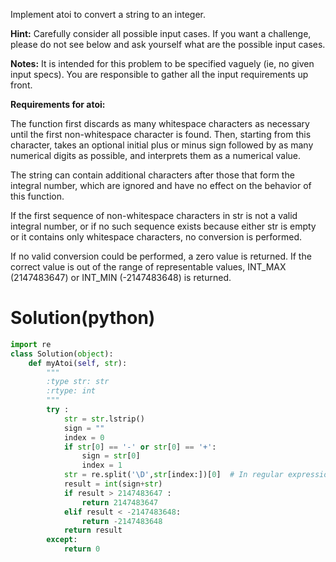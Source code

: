 Implement atoi to convert a string to an integer.

**Hint:** Carefully consider all possible input cases. If you want a challenge, please do not see below and ask yourself what are the possible input cases.

**Notes:** It is intended for this problem to be specified vaguely (ie, no given input specs). You are responsible to gather all the input requirements up front.

**Requirements for atoi:** 

The function first discards as many whitespace characters as necessary until the first non-whitespace character is found. Then, starting from this character, takes an optional initial plus or minus sign followed by as many numerical digits as possible, and interprets them as a numerical value.

The string can contain additional characters after those that form the integral number, which are ignored and have no effect on the behavior of this function.

If the first sequence of non-whitespace characters in str is not a valid integral number, or if no such sequence exists because either str is empty or it contains only whitespace characters, no conversion is performed.

If no valid conversion could be performed, a zero value is returned. If the correct value is out of the range of representable values, INT_MAX (2147483647) or INT_MIN (-2147483648) is returned.
# Solution(python)
```python
import re
class Solution(object):
    def myAtoi(self, str):
        """
        :type str: str
        :rtype: int
        """
        try :
            str = str.lstrip()
            sign = ""
            index = 0
            if str[0] == '-' or str[0] == '+':
                sign = str[0]
                index = 1
            str = re.split('\D',str[index:])[0]  # In regular expression, '\D' matches any character which is not a Unicode decimal digit
            result = int(sign+str)
            if result > 2147483647 :
                return 2147483647
            elif result < -2147483648:
                return -2147483648
            return result
        except:
            return 0
```
